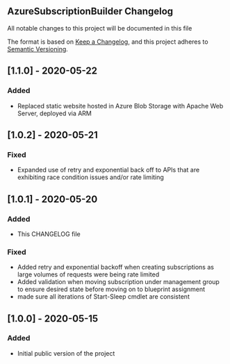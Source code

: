 ## AzureSubscriptionBuilder Changelog
All notable changes to this project will be documented in this file

The format is based on [Keep a Changelog](https://keepachangelog.com/en/1.0.0/), and this project adheres to [Semantic Versioning](https://semver.org/spec/v2.0.0.html).


## [1.1.0] - 2020-05-22
### Added
- Replaced static website hosted in Azure Blob Storage with Apache Web Server, deployed via ARM


## [1.0.2] - 2020-05-21
### Fixed
- Expanded use of retry and exponential back off to APIs that are exhibiting race condition issues and/or rate limiting


## [1.0.1] - 2020-05-20
### Added
- This CHANGELOG file


### Fixed
- Added retry and exponential backoff when creating subscriptions as large volumes of requests were being rate limited
- Added validation when moving subscription under management group to ensure desired state before moving on to blueprint assignment
- made sure all iterations of Start-Sleep cmdlet are consistent


## [1.0.0] - 2020-05-15
### Added
- Initial public version of the project
